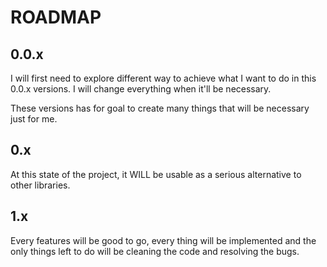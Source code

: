 # ROADMAP

## 0.0.x
I will first need to explore different way to achieve what I want to do in this 0.0.x versions. I will change everything when it'll be necessary.

These versions has for goal to create many things that will be necessary just for me.

## 0.x
At this state of the project, it WILL be usable as a serious alternative to other libraries.

## 1.x
Every features will be good to go, every thing will be implemented and the only things left to do will be cleaning the code and resolving the bugs.